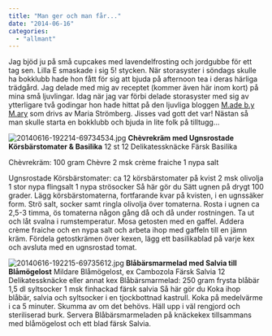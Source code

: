 ```yaml
---
title: "Man ger och man får..."
date: "2014-06-16"
categories: 
  - "allmant"
---
```


Jag bjöd ju på små cupcakes med lavendelfrosting och jordgubbe för ett tag sen. Lilla E smaskade i sig 5! stycken. När storasyster i söndags skulle ha bokklubb hade hon fått för sig att bjuda på afternoon tea i deras härliga trädgård. Jag delade med mig av receptet (kommer även här inom kort) på mina små ljuvlingar. Idag när jag var förbi delade storasyster med sig av ytterligare två godingar hon hade hittat på den ljuvliga bloggen [M.ade b.y M.ary](http://madebymaryblogg.blogg.se) som drivs av Maria Strömberg. Jisses vad gott det var! Nästan så man skulle starta en bokklubb och bjuda in lite folk på tilltugg...  
  
![20140616-192214-69734534.jpg](/static/img/20140616-192214-69734534.jpg)
**Chèvrekräm med Ugnsrostade Körsbärstomater & Basilika** 12 st 12 Delikatessknäcke Färsk Basilika

Chèvrekräm: 100 gram Chèvre 2 msk crème fraiche 1 nypa salt

Ugnsrostade Körsbärstomater: ca 12 körsbärstomater på kvist 2 msk olivolja 1 stor nypa flingsalt 1 nypa strösocker Så här gör du Sätt ugnen på drygt 100 grader. Lägg körsbärstomaterna, fortfarande kvar på kvisten, i en ugnssäker form. Strö salt, socker samt ringla olivolja över tomaterna. Rosta i ugnen ca 2,5-3 timma, ös tomaterna någon gång då och då under rostningen. Ta ut och låt svalna i rumstemperatur. Mosa getosten med en gaffel. Addera crème fraiche och en nypa salt och arbeta ihop med gaffeln till en jämn kräm. Fördela getostkrämen över kexen, lägg ett basilikablad på varje kex och avsluta med en ugnsrostad tomat.  
  
![20140616-192215-69735612.jpg](/static/img/20140616-192215-69735612.jpg)
**Blåbärsmarmelad med Salvia till Blåmögelost** Mildare Blåmögelost, ex Cambozola Färsk Salvia 12 Delikatessknäcke eller annat kex Blåbärsmarmelad: 250 gram frysta blåbär 1,5 dl syltsocker 1 msk finhackad färsk salvia Så här gör du Koka ihop blåbär, salvia och syltsocker i en tjockbottnad kastrull. Koka på medelvärme i ca 5 minuter. Skumma av om det behövs. Häll upp i väl rengjord och steriliserad burk. Servera Blåbärsmarmeladen på knäckekex tillsammans med blåmögelost och ett blad färsk Salvia.
